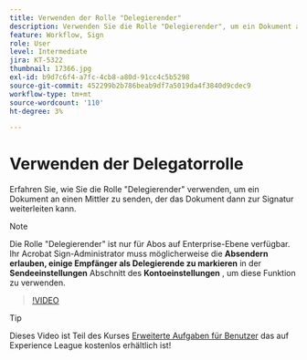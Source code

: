 ```yaml
---
title: Verwenden der Rolle "Delegierender"
description: Verwenden Sie die Rolle "Delegierender", um ein Dokument an einen Mittler zu senden, der das Dokument dann zur Signatur weiterleiten kann.
feature: Workflow, Sign
role: User
level: Intermediate
jira: KT-5322
thumbnail: 17366.jpg
exl-id: b9d7c6f4-a7fc-4cb8-a80d-91cc4c5b5298
source-git-commit: 452299b2b786beab9df7a5019da4f3840d9cdec9
workflow-type: tm+mt
source-wordcount: '110'
ht-degree: 3%

---
```


# Verwenden der Delegatorrolle

Erfahren Sie, wie Sie die Rolle &quot;Delegierender&quot; verwenden, um ein Dokument an einen Mittler zu senden, der das Dokument dann zur Signatur weiterleiten kann.

>[!NOTE]
>
>Die Rolle &quot;Delegierender&quot; ist nur für Abos auf Enterprise-Ebene verfügbar. Ihr Acrobat Sign-Administrator muss möglicherweise die **Absendern erlauben, einige Empfänger als Delegierende zu markieren** in der **Sendeeinstellungen** Abschnitt des **Kontoeinstellungen** , um diese Funktion zu verwenden.

>[!VIDEO](https://video.tv.adobe.com/v/343621?quality=12&learn=on&hidetitle=true)

>[!TIP]
>
>Dieses Video ist Teil des Kurses [Erweiterte Aufgaben für Benutzer](https://experienceleague.adobe.com/?recommended=Sign-U-1-2020.3) das auf Experience League kostenlos erhältlich ist!
